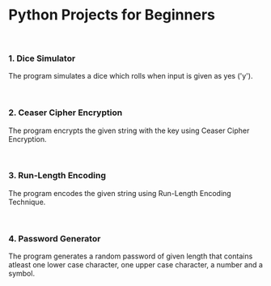 # Python Projects for Beginners 
<br>

### 1.  Dice Simulator
The program simulates a dice which rolls when input is given as yes ('y').

<br>

### 2.  Ceaser Cipher Encryption
The program encrypts the given string with the key using Ceaser Cipher Encryption.

<br>

### 3.  Run-Length Encoding
The program encodes the given string using Run-Length Encoding Technique.

<br>

### 4.  Password Generator
The program generates a random password of given length that contains atleast one lower case character, 
one upper case character, a number and a symbol.

<br>

###
